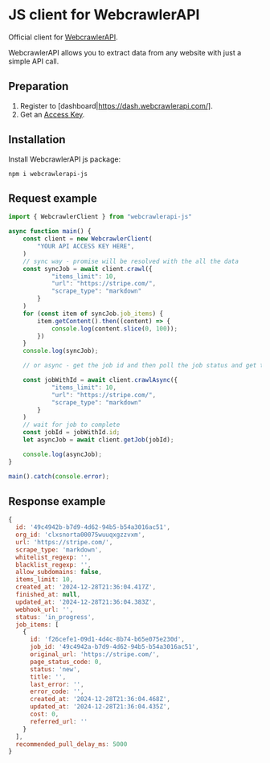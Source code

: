 # JS client for WebcrawlerAPI

Official client for [WebcrawlerAPI](https://webcrawlerapi.com/).

WebcrawlerAPI allows you to extract data from any website with just a simple API call.

## Preparation
1. Register to [dashboard|https://dash.webcrawlerapi.com/].
2. Get an [Access Key](https://dash.webcrawlerapi.com/access).

## Installation
Install WebcrawlerAPI js package:

`npm i webcrawlerapi-js`

## Request example

```javascript
import { WebcrawlerClient } from "webcrawlerapi-js"

async function main() {
    const client = new WebcrawlerClient(
        "YOUR API ACCESS KEY HERE",
    )
    // sync way - promise will be resolved with the all the data
    const syncJob = await client.crawl({
            "items_limit": 10,
            "url": "https://stripe.com/",
            "scrape_type": "markdown"
        }
    )
    for (const item of syncJob.job_items) {
        item.getContent().then((content) => {
            console.log(content.slice(0, 100));
        })
    }
    console.log(syncJob);

    // or async - get the job id and then poll the job status and get the data

    const jobWithId = await client.crawlAsync({
            "items_limit": 10,
            "url": "https://stripe.com/",
            "scrape_type": "markdown"
        }
    )
    // wait for job to complete
    const jobId = jobWithId.id;
    let asyncJob = await client.getJob(jobId);

    console.log(asyncJob);
}

main().catch(console.error);
```

## Response example
```javascript
{
  id: '49c4942b-b7d9-4d62-94b5-b54a3016ac51',
  org_id: 'clxsnorta00075wuuqxgzzvxm',
  url: 'https://stripe.com/',
  scrape_type: 'markdown',
  whitelist_regexp: '',
  blacklist_regexp: '',
  allow_subdomains: false,
  items_limit: 10,
  created_at: '2024-12-28T21:36:04.417Z',
  finished_at: null,
  updated_at: '2024-12-28T21:36:04.383Z',
  webhook_url: '',
  status: 'in_progress',
  job_items: [
    {
      id: 'f26cefe1-09d1-4d4c-8b74-b65e075e230d',
      job_id: '49c4942a-b7d9-4d62-94b5-b54a3016ac51',
      original_url: 'https://stripe.com/',
      page_status_code: 0,
      status: 'new',
      title: '',
      last_error: '',
      error_code: '',
      created_at: '2024-12-28T21:36:04.468Z',
      updated_at: '2024-12-28T21:36:04.435Z',
      cost: 0,
      referred_url: ''
    }
  ],
  recommended_pull_delay_ms: 5000
}
```